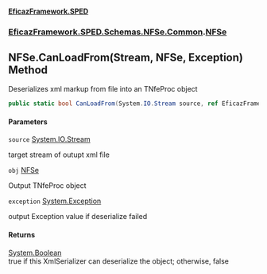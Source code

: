 #### [EficazFramework.SPED](EficazFrameworkSPED.md 'EficazFramework SPED')
### [EficazFramework.SPED.Schemas.NFSe.Common](EficazFramework.SPED.Schemas.NFSe.Common.md 'EficazFramework.SPED.Schemas.NFSe.Common').[NFSe](EficazFramework.SPED.Schemas.NFSe.Common/NFSe.md 'EficazFramework.SPED.Schemas.NFSe.Common.NFSe')

## NFSe.CanLoadFrom(Stream, NFSe, Exception) Method

Deserializes xml markup from file into an TNfeProc object

```csharp
public static bool CanLoadFrom(System.IO.Stream source, ref EficazFramework.SPED.Schemas.NFSe.Common.NFSe obj, ref System.Exception exception);
```
#### Parameters

<a name='EficazFramework.SPED.Schemas.NFSe.Common.NFSe.CanLoadFrom(System.IO.Stream,EficazFramework.SPED.Schemas.NFSe.Common.NFSe,System.Exception).source'></a>

`source` [System.IO.Stream](https://docs.microsoft.com/en-us/dotnet/api/System.IO.Stream 'System.IO.Stream')

target stream of outupt xml file

<a name='EficazFramework.SPED.Schemas.NFSe.Common.NFSe.CanLoadFrom(System.IO.Stream,EficazFramework.SPED.Schemas.NFSe.Common.NFSe,System.Exception).obj'></a>

`obj` [NFSe](EficazFramework.SPED.Schemas.NFSe.Common/NFSe.md 'EficazFramework.SPED.Schemas.NFSe.Common.NFSe')

Output TNfeProc object

<a name='EficazFramework.SPED.Schemas.NFSe.Common.NFSe.CanLoadFrom(System.IO.Stream,EficazFramework.SPED.Schemas.NFSe.Common.NFSe,System.Exception).exception'></a>

`exception` [System.Exception](https://docs.microsoft.com/en-us/dotnet/api/System.Exception 'System.Exception')

output Exception value if deserialize failed

#### Returns
[System.Boolean](https://docs.microsoft.com/en-us/dotnet/api/System.Boolean 'System.Boolean')  
true if this XmlSerializer can deserialize the object; otherwise, false